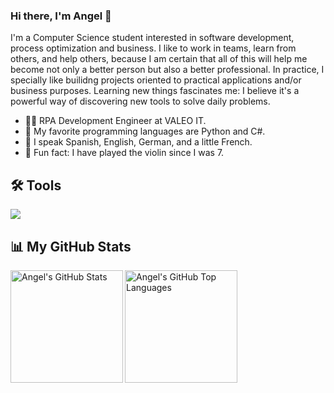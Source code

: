 ### Hi there, I'm Angel 👋

I'm a Computer Science student interested in software development, process optimization and business. I like to work in teams, learn from others, and help others, because I am certain that all of this will help me become not only a better person but also a better professional. In practice, I specially like builidng projects oriented to practical applications and/or business purposes. Learning new things fascinates me: I believe it's a powerful way of discovering new tools to solve daily problems.

- 👨‍💻 RPA Development Engineer at VALEO IT.
- 🐍 My favorite programming languages are Python and C#.
- 💬 I speak Spanish, English, German, and a little French.
- 🎻 Fun fact: I have played the violin since I was 7.

## 🛠 Tools

<p align="left">
    <img src="https://skillicons.dev/icons?i=html,css,sass,bootstrap,tailwind,js,ts,jquery,nodejs,express,postman,mongodb,firebase,vite,react,nextjs,svelte,vue,heroku,docker,git,github,py,java,maven,c,cpp,cs,dotnet,swift,unity,idea,visualstudio,vscode,replit,androidstudio,kotlin,powershell,figma,latex,md&theme=light" />
</p>

## 📊 My GitHub Stats
<section>
  <img src="https://github-readme-stats-1-alpha.vercel.app/api?username=angelmtzr&show_icons=true&theme=dracula&count_private=true&hide_border=true" align="left" alt="Angel's GitHub Stats" height="180px" />
</section>

<section>
  <img src="https://github-readme-stats-1-alpha.vercel.app/api/top-langs/?username=angelmtzr&layout=compact&theme=dracula&hide=shaderlab,glsl,hlsl,jupyter%20notebook&hide_border=true" align="left" alt="Angel's GitHub Top Languages" height="180px"/>
</section>


